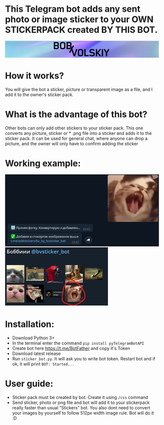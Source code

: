 # This Telegram bot adds any sent photo or image sticker to your OWN STICKERPACK created BY THIS BOT.

[![N|Solid](images/logo.png)](https://twitter.com/bob_volskiy)

# How it works?
You will give the bot a sticker, picture or transparent image as a file, and I add it to the owner's sticker pack.

# What is the advantage of this bot?
Other bots can only add other stickers to your sticker pack. This one converts any picture, sticker or * .png file into a sticker and adds it to the sticker pack.
It can be used for general chat, where anyone can drop a picture, and the owner will only have to confirm adding the sticker

# Working example: 
<img src="images/preview_1.jpg">
<img src="images/preview_2.jpg">

# Installation: 
  - Download Python 3+
  - In the terminal enter the command `pip install pyTelegramBotAPI`
  - Create bot here https://t.me/BotFather and copy it's Token
  - Download latest release
  - Run `sticker_bot.py`. It will ask you to write bot token. Restart bot and if ok, it will print `BOT: Started...`

# User guide: 
  - Sticker pack must be created by bot. Create it using `/css` command
  - Send sticker, photo or png file and bot will add it to your stickerpack really faster than usual "Stickers" bot. You also dont need to convert your images by yourself to follow 512px width image rule. Bot will do it :D


